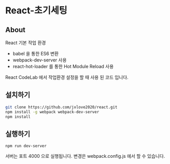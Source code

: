 # React-초기세팅

## About

React 기본 작업 환경
- babel 을 통한 ES6 변환
- webpack-dev-server 사용
- react-hot-loader 를 통한 Hot Module Reload 사용

React CodeLab 에서 작업환경 설정을 할 때 사용 된 코드 입니다.


## 설치하기

```sh
git clone https://github.com/jxlove2020/react.git
npm install -g webpack webpack-dev-server
npm install
```

## 실행하기

```
npm run dev-server
```

서버는 포트 4000 으로 실행됩니다. 변경은 webpack.config.js 에서 할 수 있습니다.
